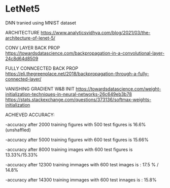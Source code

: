 # LetNet5
DNN tranied using MNIST dataset

ARCHITECTURE
https://www.analyticsvidhya.com/blog/2021/03/the-architecture-of-lenet-5/

CONV LAYER BACK PROP
https://towardsdatascience.com/backpropagation-in-a-convolutional-layer-24c8d64d8509

FULLY CONNCECTED BACK PROP
https://eli.thegreenplace.net/2018/backpropagation-through-a-fully-connected-layer/

VANISHING GRADIENT W&B INIT
https://towardsdatascience.com/weight-initialization-techniques-in-neural-networks-26c649eb3b78
https://stats.stackexchange.com/questions/373136/softmax-weights-initialization



ACHIEVED ACCURACY:

-accuracy after 2000 training figures with 500 test figures is 16.6% (unshaffled)

-accuracy after 5000 training figures with 600 test figures is 15.66%

-accuracy after 8000 training images with 600 test figures is 13.33%/15.33%


-accuracy after 12300 training immages with 600 test images is : 17.5 % / 14.8%


-accuracy after 14300 training immages with 600 test innages is :   15.8%